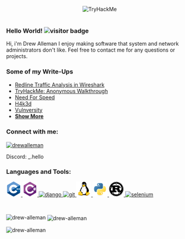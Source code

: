 <p align="center">
   <img src="https://tryhackme-badges.s3.amazonaws.com/drewAlleman.png" alt="TryHackMe">
<br><br>
</p>

### Hello World! ![visitor badge](https://visitor-badge.glitch.me/badge?page_id=drew-alleman.visitor-badge)
Hi, i'm Drew Alleman I enjoy making software that system and network administrators don't like. Feel free to contact me for any questions or projects. 
<br>
### Some of my Write-Ups
 * [Redline Traffic Analysis in Wireshark](https://www.youtube.com/watch?v=cx51J1IRJPI)
 * [TryHackMe: Anonymous Walkthrough](https://www.youtube.com/watch?v=fMhXTSddccw)
 * [Need For Speed](https://github.com/Drew-Alleman/write-ups/blob/main/picoCTF/Reverse%20Engineering/picoCTF%20Need%20For%20Speed.pdf)  
 * [H4k3d](https://www.youtube.com/watch?v=p7jcdlAzVqw)
 * [Vulnversity](https://github.com/Drew-Alleman/write-ups/blob/main/TryHackMe/Vulnversity/TryHackMe%20_%20Vulnversity.pdf)
 * <b> [Show More](https://github.com/Drew-Alleman/write-ups/) </b>
 
<h3 align="left">Connect with me:</h3>
<p align="left">
<a href="https://www.youtube.com/channel/UCFOB2zipRrwJkQ5yKb_uc8Q" target="blank"><img align="center" src="https://raw.githubusercontent.com/rahuldkjain/github-profile-readme-generator/master/src/images/icons/Social/youtube.svg" alt="drewalleman" height="30" width="40" /></a>
</p>
Discord: _.hello
<h3 align="left">Languages and Tools:</h3>
<p align="left"> <a href="https://www.w3schools.com/cpp/" target="_blank" rel="noreferrer"> <img src="https://raw.githubusercontent.com/devicons/devicon/master/icons/cplusplus/cplusplus-original.svg" alt="cplusplus" width="40" height="40"/> </a> <a href="https://www.w3schools.com/cs/" target="_blank" rel="noreferrer"> <img src="https://raw.githubusercontent.com/devicons/devicon/master/icons/csharp/csharp-original.svg" alt="csharp" width="40" height="40"/> </a> <a href="https://www.djangoproject.com/" target="_blank" rel="noreferrer"> <img src="https://cdn.worldvectorlogo.com/logos/django.svg" alt="django" width="40" height="40"/> </a> <a href="https://git-scm.com/" target="_blank" rel="noreferrer"> <img src="https://www.vectorlogo.zone/logos/git-scm/git-scm-icon.svg" alt="git" width="40" height="40"/> </a> <a href="https://www.linux.org/" target="_blank" rel="noreferrer"> <img src="https://raw.githubusercontent.com/devicons/devicon/master/icons/linux/linux-original.svg" alt="linux" width="40" height="40"/> </a> <a href="https://www.python.org" target="_blank" rel="noreferrer"> <img src="https://raw.githubusercontent.com/devicons/devicon/master/icons/python/python-original.svg" alt="python" width="40" height="40"/> </a> <a href="https://www.rust-lang.org" target="_blank" rel="noreferrer"> <img src="https://raw.githubusercontent.com/devicons/devicon/master/icons/rust/rust-plain.svg" alt="rust" width="40" height="40"/> </a> <a href="https://www.selenium.dev" target="_blank" rel="noreferrer"> <img src="https://raw.githubusercontent.com/detain/svg-logos/780f25886640cef088af994181646db2f6b1a3f8/svg/selenium-logo.svg" alt="selenium" width="40" height="40"/> </a> </p>
<br>

<p><img align="left" src="https://github-readme-stats.vercel.app/api/top-langs?username=drew-alleman&show_icons=true&theme=dark&locale=en&layout=compact" alt="drew-alleman" /></p>

<p>&nbsp;<img align="center" src="https://github-readme-stats.vercel.app/api?username=drew-alleman&show_icons=true&theme=dark&locale=en" alt="drew-alleman" /></p>

<p><img align="center" src="https://github-readme-streak-stats.herokuapp.com/?user=drew-alleman&theme=dark" alt="drew-alleman" /></p>
